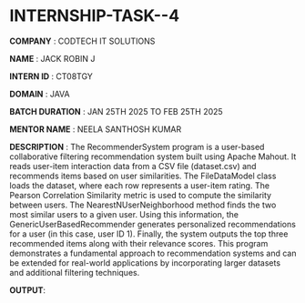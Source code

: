# INTERNSHIP-TASK--4

**COMPANY** : CODTECH IT SOLUTIONS

**NAME** : JACK ROBIN J

**INTERN ID** : CT08TGY

**DOMAIN** : JAVA 

**BATCH DURATION** : JAN 25TH 2025 TO FEB 25TH 2025

**MENTOR NAME** : NEELA SANTHOSH KUMAR



**DESCRIPTION** :
The RecommenderSystem program is a user-based collaborative filtering recommendation system built using Apache Mahout. It reads user-item interaction data from a CSV file (dataset.csv) and recommends items based on user similarities. The FileDataModel class loads the dataset, where each row represents a user-item rating. The Pearson Correlation Similarity metric is used to compute the similarity between users. The NearestNUserNeighborhood method finds the two most similar users to a given user. Using this information, the GenericUserBasedRecommender generates personalized recommendations for a user (in this case, user ID 1). Finally, the system outputs the top three recommended items along with their relevance scores. This program demonstrates a fundamental approach to recommendation systems and can be extended for real-world applications by incorporating larger datasets and additional filtering techniques.

**OUTPUT**:







